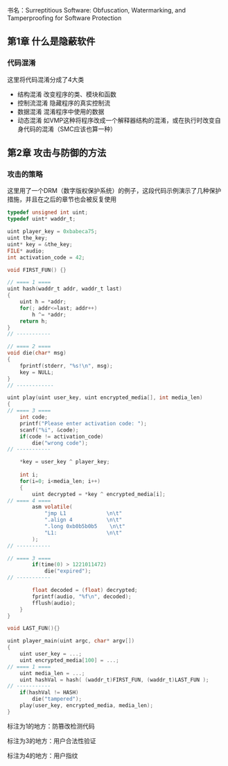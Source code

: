 书名：Surreptitious Software: Obfuscation, Watermarking, and Tamperproofing for Software Protection

## 第1章 什么是隐蔽软件

### 代码混淆

这里将代码混淆分成了4大类

* 结构混淆  改变程序的类、模块和函数
* 控制流混淆  隐藏程序的真实控制流
* 数据混淆  混淆程序中使用的数据
* 动态混淆  如VMP这种将程序改成一个解释器结构的混淆，或在执行时改变自身代码的混淆（SMC应该也算一种）

## 第2章 攻击与防御的方法

### 攻击的策略

这里用了一个DRM（数字版权保护系统）的例子，这段代码示例演示了几种保护措施，并且在之后的章节也会被反复使用

```c
typedef unsigned int uint;
typedef uint* waddr_t;

uint player_key = 0xbabeca75;
uint the_key;
uint* key = &the_key;
FILE* audio;
int activation_code = 42;

void FIRST_FUN() {}

// ==== 1 ====
uint hash(waddr_t addr, waddr_t last)
{
    uint h = *addr;
    for(; addr<=last; addr++)
        h ^= *addr;
    return h;
}
// -----------

// ==== 2 ====
void die(char* msg)
{
    fprintf(stderr, "%s!\n", msg);
    key = NULL;
}
// ------------

uint play(uint user_key, uint encrypted_media[], int media_len)
{
// ==== 3 ====
    int code;
    printf("Please enter activation code: ");
    scanf("%i", &code);
    if(code != activation_code)
        die("wrong code");
// -----------

	*key = user_key ^ player_key;
    
    int i;
    for(i=0; i<media_len; i++)
    {
        uint decrypted = *key ^ encrypted_media[i];
// ==== 4 ====
        asm volatile(
        	"jmp L1				\n\t"
            ".align 4			\n\t"
            ".long 0xb0b5b0b5	 \n\t"
            "L1:				\n\t"
        );
// -----------

// ==== 3 ====
        if(time(0) > 1221011472)
            die("expired");
// -----------

        float decoded = (float) decrypted;
        fprintf(audio, "%f\n", decoded);
        fflush(audio);
    }
}

void LAST_FUN(){}

uint player_main(uint argc, char* argv[])
{
    uint user_key = ...;
    uint encrypted_media[100] = ...;
// ==== 1 ====
    uint media_len = ...;
    uint hashVal = hash( (waddr_t)FIRST_FUN, (waddr_t)LAST_FUN );
// -----------
    if(hashVal != HASH)
        die("tampered");
    play(user_key, encrypted_media, media_len);
}
```

标注为1的地方：防篡改检测代码

标注为3的地方：用户合法性验证

标注为4的地方：用户指纹